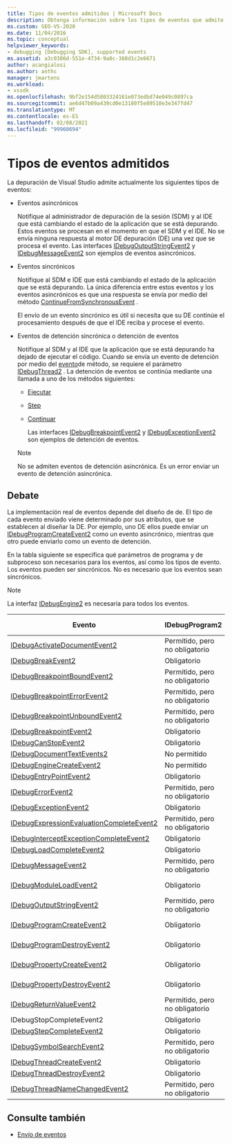 ```yaml
---
title: Tipos de eventos admitidos | Microsoft Docs
description: Obtenga información sobre los tipos de eventos que admite la depuración de Visual Studio, incluidos eventos asincrónicos, eventos sincrónicos y detención de eventos.
ms.custom: SEO-VS-2020
ms.date: 11/04/2016
ms.topic: conceptual
helpviewer_keywords:
- debugging [Debugging SDK], supported events
ms.assetid: a3c0386d-551e-4734-9a0c-368d1c2e6671
author: acangialosi
ms.author: anthc
manager: jmartens
ms.workload:
- vssdk
ms.openlocfilehash: 9bf2e154d5803324161e073edbd74e049c0897ca
ms.sourcegitcommit: ae6d47b09a439cd0e13180f5e89510e3e347fd47
ms.translationtype: MT
ms.contentlocale: es-ES
ms.lasthandoff: 02/08/2021
ms.locfileid: "99960694"
---
```

# <a name="supported-event-types"></a>Tipos de eventos admitidos
La depuración de Visual Studio admite actualmente los siguientes tipos de eventos:

- Eventos asincrónicos

   Notifique al administrador de depuración de la sesión (SDM) y al IDE que está cambiando el estado de la aplicación que se está depurando. Estos eventos se procesan en el momento en que el SDM y el IDE. No se envía ninguna respuesta al motor DE depuración (DE) una vez que se procesa el evento. Las interfaces [IDebugOutputStringEvent2](../../extensibility/debugger/reference/idebugoutputstringevent2.md) y [IDebugMessageEvent2](../../extensibility/debugger/reference/idebugmessageevent2.md) son ejemplos de eventos asincrónicos.

- Eventos sincrónicos

   Notifique al SDM e IDE que está cambiando el estado de la aplicación que se está depurando. La única diferencia entre estos eventos y los eventos asincrónicos es que una respuesta se envía por medio del método [ContinueFromSynchronousEvent](../../extensibility/debugger/reference/idebugengine2-continuefromsynchronousevent.md) .

   El envío de un evento sincrónico es útil si necesita que su DE continúe el procesamiento después de que el IDE reciba y procese el evento.

- Eventos de detención sincrónica o detención de eventos

   Notifique al SDM y al IDE que la aplicación que se está depurando ha dejado de ejecutar el código. Cuando se envía un evento de detención por medio del [evento](../../extensibility/debugger/reference/idebugeventcallback2-event.md)de método, se requiere el parámetro [IDebugThread2](../../extensibility/debugger/reference/idebugthread2.md) . La detención de eventos se continúa mediante una llamada a uno de los métodos siguientes:

  - [Ejecutar](../../extensibility/debugger/reference/idebugprogram2-execute.md)

  - [Step](../../extensibility/debugger/reference/idebugprogram2-step.md)

  - [Continuar](../../extensibility/debugger/reference/idebugprogram2-continue.md)

    Las interfaces [IDebugBreakpointEvent2](../../extensibility/debugger/reference/idebugbreakpointevent2.md) y [IDebugExceptionEvent2](../../extensibility/debugger/reference/idebugexceptionevent2.md) son ejemplos de detención de eventos.

  > [!NOTE]
  > No se admiten eventos de detención asincrónica. Es un error enviar un evento de detención asincrónica.

## <a name="discussion"></a>Debate
 La implementación real de eventos depende del diseño de de. El tipo de cada evento enviado viene determinado por sus atributos, que se establecen al diseñar la DE. Por ejemplo, uno DE ellos puede enviar un [IDebugProgramCreateEvent2](../../extensibility/debugger/reference/idebugprogramcreateevent2.md) como un evento asincrónico, mientras que otro puede enviarlo como un evento de detención.

 En la tabla siguiente se especifica qué parámetros de programa y de subproceso son necesarios para los eventos, así como los tipos de evento. Los eventos pueden ser sincrónicos. No es necesario que los eventos sean sincrónicos.

> [!NOTE]
> La interfaz [IDebugEngine2](../../extensibility/debugger/reference/idebugengine2.md) es necesaria para todos los eventos.

|Evento|IDebugProgram2|IDebugThread2|Detener eventos|
|-----------|--------------------|-------------------|---------------------|
|[IDebugActivateDocumentEvent2](../../extensibility/debugger/reference/idebugactivatedocumentevent2.md)|Permitido, pero no obligatorio|Permitido, pero no obligatorio|No|
|[IDebugBreakEvent2](../../extensibility/debugger/reference/idebugbreakevent2.md)|Obligatorio|Obligatorio|Sí|
|[IDebugBreakpointBoundEvent2](../../extensibility/debugger/reference/idebugbreakpointboundevent2.md)|Permitido, pero no obligatorio|Permitido, pero no obligatorio|No|
|[IDebugBreakpointErrorEvent2](../../extensibility/debugger/reference/idebugbreakpointerrorevent2.md)|Permitido, pero no obligatorio|Permitido, pero no obligatorio|No|
|[IDebugBreakpointUnboundEvent2](../../extensibility/debugger/reference/idebugbreakpointunboundevent2.md)|Permitido, pero no obligatorio|Permitido, pero no obligatorio|No|
|[IDebugBreakpointEvent2](../../extensibility/debugger/reference/idebugbreakpointevent2.md)|Obligatorio|Obligatorio|Sí|
|[IDebugCanStopEvent2](../../extensibility/debugger/reference/idebugcanstopevent2.md)|Obligatorio|Obligatorio|No|
|[IDebugDocumentTextEvents2](../../extensibility/debugger/reference/idebugdocumenttextevents2.md)|No permitido|No permitido|No|
|[IDebugEngineCreateEvent2](../../extensibility/debugger/reference/idebugenginecreateevent2.md)|No permitido|No permitido|No|
|[IDebugEntryPointEvent2](../../extensibility/debugger/reference/idebugentrypointevent2.md)|Obligatorio|Obligatorio|Sí|
|[IDebugErrorEvent2](../../extensibility/debugger/reference/idebugerrorevent2.md)|Permitido, pero no obligatorio|Permitido, pero no obligatorio|Puede ser|
|[IDebugExceptionEvent2](../../extensibility/debugger/reference/idebugexceptionevent2.md)|Obligatorio|Obligatorio|Sí|
|[IDebugExpressionEvaluationCompleteEvent2](../../extensibility/debugger/reference/idebugexpressionevaluationcompleteevent2.md)|Permitido, pero no obligatorio|Permitido, pero no obligatorio|Puede ser|
|[IDebugInterceptExceptionCompleteEvent2](../../extensibility/debugger/reference/idebuginterceptexceptioncompleteevent2.md)|Obligatorio|Obligatorio|Sí|
|[IDebugLoadCompleteEvent2](../../extensibility/debugger/reference/idebugloadcompleteevent2.md)|Obligatorio|Obligatorio|Sí|
|[IDebugMessageEvent2](../../extensibility/debugger/reference/idebugmessageevent2.md)|Permitido, pero no obligatorio|Permitido, pero no obligatorio|Puede ser|
|[IDebugModuleLoadEvent2](../../extensibility/debugger/reference/idebugmoduleloadevent2.md)|Obligatorio|Permitido, pero no obligatorio|No|
|[IDebugOutputStringEvent2](../../extensibility/debugger/reference/idebugoutputstringevent2.md)|Permitido, pero no obligatorio|Permitido, pero no obligatorio|No|
|[IDebugProgramCreateEvent2](../../extensibility/debugger/reference/idebugprogramcreateevent2.md)|Obligatorio|Permitido, pero no obligatorio|No|
|[IDebugProgramDestroyEvent2](../../extensibility/debugger/reference/idebugprogramdestroyevent2.md)|Obligatorio|Permitido, pero no obligatorio|No|
|[IDebugPropertyCreateEvent2](../../extensibility/debugger/reference/idebugpropertycreateevent2.md)|Obligatorio|Permitido, pero no obligatorio|No|
|[IDebugPropertyDestroyEvent2](../../extensibility/debugger/reference/idebugpropertydestroyevent2.md)|Obligatorio|Permitido, pero no obligatorio|No|
|[IDebugReturnValueEvent2](../../extensibility/debugger/reference/idebugreturnvalueevent2.md)|Permitido, pero no obligatorio|Permitido, pero no obligatorio|No|
|IDebugStopCompleteEvent2|Obligatorio|Obligatorio|Sí|
|[IDebugStepCompleteEvent2](../../extensibility/debugger/reference/idebugstepcompleteevent2.md)|Obligatorio|Obligatorio|Sí|
|[IDebugSymbolSearchEvent2](../../extensibility/debugger/reference/idebugsymbolsearchevent2.md)|Permitido, pero no obligatorio|Permitido, pero no obligatorio|No|
|[IDebugThreadCreateEvent2](../../extensibility/debugger/reference/idebugthreadcreateevent2.md)|Obligatorio|Obligatorio|No|
|[IDebugThreadDestroyEvent2](../../extensibility/debugger/reference/idebugthreaddestroyevent2.md)|Obligatorio|Obligatorio|No|
|[IDebugThreadNameChangedEvent2](../../extensibility/debugger/reference/idebugthreadnamechangedevent2.md)|Permitido, pero no obligatorio|Permitido, pero no obligatorio|No|

## <a name="see-also"></a>Consulte también
- [Envío de eventos](../../extensibility/debugger/sending-events.md)

